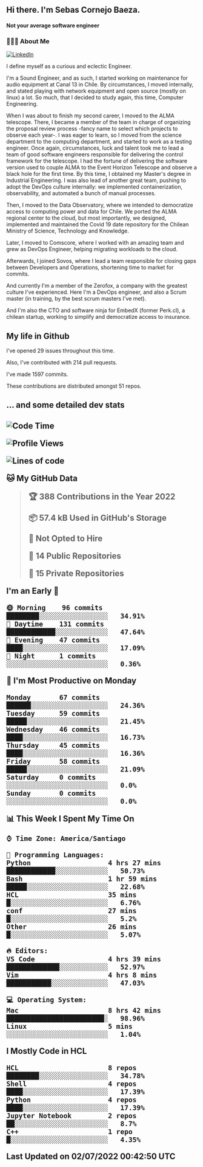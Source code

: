 <h2> Hi there.  I'm Sebas Cornejo Baeza.</h2>
<h4> Not your average software engineer</h4>
<h3> 👨🏻‍💻 About Me </h3>
<a href="http://linkedin.com/in/sebastian-cornejo-baeza/"><img alt="LinkedIn" src="https://img.shields.io/badge/Sebas%20Cornejo%20-informational?style=appveyor&logo=linkedin"></a>


I define myself as a curious and eclectic Engineer.

I'm a Sound Engineer, and as such, I started working on maintenance for audio equipment at Canal 13 in Chile.
By circumstances, I moved internally, and stated playing with network equipment and open source (mostly on linux) 
a lot. So much, that I decided to study again, this time, Computer Engineering.

When I was about to finish my second career, I moved to the ALMA telescope. There, I became a member of the team
in charge of organizing the proposal review process -fancy name to select which projects to observe each year-. 
I was eager to learn, so I moved from the science department to the computing department, and started to work as 
a testing engineer. Once again, circumstances, luck and talent took me to lead a team of good software engineers 
responsible for delivering the control framework for the telescope. I had the fortune of delivering the software
version used to couple ALMA to the Event Horizon Telescope and observe a black hole for the first time.
By this time, I obtained my Master's degree in Industrial Engineering.
I was also lead of another great team, pushing to adopt the DevOps culture internally: we implemented containerization, observability, and automated a bunch of manual processes.

Then, I moved to the Data Observatory, where we intended to democratize access to computing power
and data for Chile. We ported the ALMA regional center to the cloud, but most importantly, we designed, implemented
and maintained the Covid 19 date repository for the Chilean Ministry of Science, Technology and Knowledge.

Later, I moved to Comscore, where I worked with an amazing team and grew as DevOps Engineer, helping migrating workloads to the cloud.

Afterwards, I joined Sovos, where I lead a team responsible for closing gaps between Developers and Operations, shortening time to market for commits.

And currently I'm a member of the Zerofox, a company with the greatest culture I've experienced. Here I'm a DevOps
engineer, and also a Scrum master (in training, by the best scrum masters I've met).
 
And I'm also the CTO and software ninja for EmbedX (former Perk.cl), a chilean startup, working to simplify and democratize access to insurance.

<h2> My life in Github </h2>

I've opened 29 issues throughout this time.

Also, I've contributed with 214 pull requests.

I've made 1597 commits.

These contributions are distributed amongst 51 repos.

<h2>... and some detailed dev stats<h2>

<!--START_SECTION:waka-->
![Code Time](http://img.shields.io/badge/Code%20Time-76%20hrs%2020%20mins-blue)

![Profile Views](http://img.shields.io/badge/Profile%20Views-6-blue)

![Lines of code](https://img.shields.io/badge/From%20Hello%20World%20I%27ve%20Written-604%20Thousand%20lines%20of%20code-blue)

**🐱 My GitHub Data** 

> 🏆 388 Contributions in the Year 2022
 > 
> 📦 57.4 kB Used in GitHub's Storage 
 > 
> 🚫 Not Opted to Hire
 > 
> 📜 14 Public Repositories 
 > 
> 🔑 15 Private Repositories  
 > 
**I'm an Early 🐤** 

```text
🌞 Morning    96 commits     ████████░░░░░░░░░░░░░░░░░   34.91% 
🌆 Daytime    131 commits    ████████████░░░░░░░░░░░░░   47.64% 
🌃 Evening    47 commits     ████░░░░░░░░░░░░░░░░░░░░░   17.09% 
🌙 Night      1 commits      ░░░░░░░░░░░░░░░░░░░░░░░░░   0.36%

```
📅 **I'm Most Productive on Monday** 

```text
Monday       67 commits     ██████░░░░░░░░░░░░░░░░░░░   24.36% 
Tuesday      59 commits     █████░░░░░░░░░░░░░░░░░░░░   21.45% 
Wednesday    46 commits     ████░░░░░░░░░░░░░░░░░░░░░   16.73% 
Thursday     45 commits     ████░░░░░░░░░░░░░░░░░░░░░   16.36% 
Friday       58 commits     █████░░░░░░░░░░░░░░░░░░░░   21.09% 
Saturday     0 commits      ░░░░░░░░░░░░░░░░░░░░░░░░░   0.0% 
Sunday       0 commits      ░░░░░░░░░░░░░░░░░░░░░░░░░   0.0%

```


📊 **This Week I Spent My Time On** 

```text
⌚︎ Time Zone: America/Santiago

💬 Programming Languages: 
Python                   4 hrs 27 mins       ████████████░░░░░░░░░░░░░   50.73% 
Bash                     1 hr 59 mins        █████░░░░░░░░░░░░░░░░░░░░   22.68% 
HCL                      35 mins             █░░░░░░░░░░░░░░░░░░░░░░░░   6.76% 
conf                     27 mins             █░░░░░░░░░░░░░░░░░░░░░░░░   5.2% 
Other                    26 mins             █░░░░░░░░░░░░░░░░░░░░░░░░   5.07%

🔥 Editors: 
VS Code                  4 hrs 39 mins       █████████████░░░░░░░░░░░░   52.97% 
Vim                      4 hrs 8 mins        ███████████░░░░░░░░░░░░░░   47.03%

💻 Operating System: 
Mac                      8 hrs 42 mins       ████████████████████████░   98.96% 
Linux                    5 mins              ░░░░░░░░░░░░░░░░░░░░░░░░░   1.04%

```

**I Mostly Code in HCL** 

```text
HCL                      8 repos             ████████░░░░░░░░░░░░░░░░░   34.78% 
Shell                    4 repos             ████░░░░░░░░░░░░░░░░░░░░░   17.39% 
Python                   4 repos             ████░░░░░░░░░░░░░░░░░░░░░   17.39% 
Jupyter Notebook         2 repos             ██░░░░░░░░░░░░░░░░░░░░░░░   8.7% 
C++                      1 repo              █░░░░░░░░░░░░░░░░░░░░░░░░   4.35%

```



 Last Updated on 02/07/2022 00:42:50 UTC
<!--END_SECTION:waka-->
